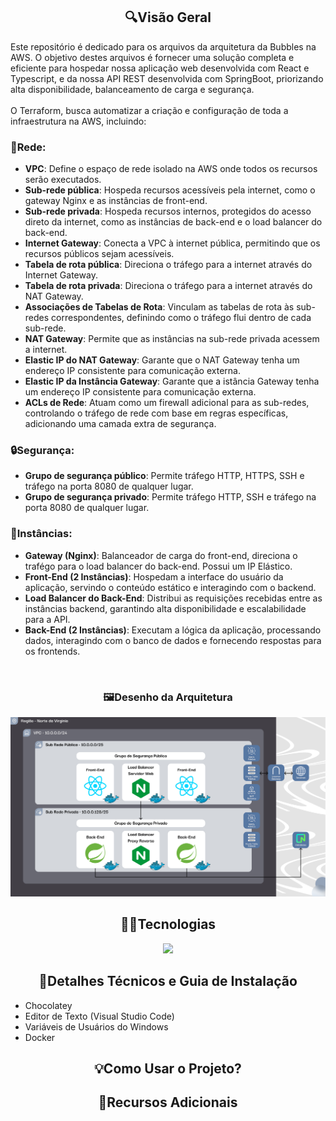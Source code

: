 ## <div align="center">🔍Visão Geral</div>

<p align="left">
  Este repositório é dedicado para os arquivos da arquitetura da Bubbles na AWS. O objetivo destes arquivos é fornecer uma solução completa e eficiente para hospedar nossa aplicação        web desenvolvida com React e Typescript, e da nossa API REST desenvolvida com SpringBoot, priorizando alta disponibilidade, balanceamento de carga e segurança. <br><br>
  O Terraform, busca automatizar a criação e configuração de toda a infraestrutura na AWS, incluindo:
</p>

### **🛜Rede**:
  * **VPC**: Define o espaço de rede isolado na AWS onde todos os recursos serão executados.
  * **Sub-rede pública**: Hospeda recursos acessíveis pela internet, como o gateway Nginx e as instâncias de front-end.
  * **Sub-rede privada**: Hospeda recursos internos, protegidos do acesso direto da internet, como as instâncias de back-end e o load balancer do back-end.
  * **Internet Gateway**: Conecta a VPC à internet pública, permitindo que os recursos públicos sejam acessíveis.
  * **Tabela de rota pública**: Direciona o tráfego para a internet através do Internet Gateway.
  * **Tabela de rota privada**: Direciona o tráfego para a internet através do NAT Gateway.
  * **Associações de Tabelas de Rota**: Vinculam as tabelas de rota às sub-redes correspondentes, definindo como o tráfego flui dentro de cada sub-rede.
  * **NAT Gateway**: Permite que as instâncias na sub-rede privada acessem a internet.
  * **Elastic IP do NAT Gateway**: Garante que o NAT Gateway tenha um endereço IP consistente para comunicação externa.
  * **Elastic IP da Instância Gateway**: Garante que a istância Gateway tenha um endereço IP consistente para comunicação externa.
  * **ACLs de Rede**: Atuam como um firewall adicional para as sub-redes, controlando o tráfego de rede com base em regras específicas, adicionando uma camada extra de segurança.
### **🔒Segurança**:
  * **Grupo de segurança público**: Permite tráfego HTTP, HTTPS, SSH e tráfego na porta 8080 de qualquer lugar.
  * **Grupo de segurança privado**: Permite tráfego HTTP, SSH e tráfego na porta 8080 de qualquer lugar.
### **💾Instâncias**:
  * **Gateway (Nginx)**: Balanceador de carga do front-end, direciona o trafégo para o load balancer do back-end. Possui um IP Elástico.
  * **Front-End (2 Instâncias)**: Hospedam a interface do usuário da aplicação, servindo o conteúdo estático e interagindo com o backend.
  * **Load Balancer do Back-End**: Distribui as requisições recebidas entre as instâncias backend, garantindo alta disponibilidade e escalabilidade para a API.
  * **Back-End (2 Instâncias)**: Executam a lógica da aplicação, processando dados, interagindo com o banco de dados e fornecendo respostas para os frontends.
  
<br>

### <div align="center">🖼️Desenho da Arquitetura</div>
<div align="center">
  <img src="assets/diagrama_de_arquitetura.jpg" />
</div>

## <div align="center">👨‍💻Tecnologias</div>

<div align="center">
  <img src="https://skillicons.dev/icons?i=aws,ubuntu,terraform,docker,nginx,vim&theme=dark" />
</div>

## <div align="center">📖Detalhes Técnicos e Guia de Instalação</div>
* Chocolatey
* Editor de Texto (Visual Studio Code)
* Variáveis de Usuários do Windows
* Docker

## <div align="center">💡Como Usar o Projeto?</div>
## <div align="center">🔗Recursos Adicionais</div>
